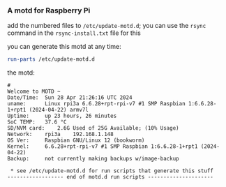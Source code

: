 ### A motd for Raspberry Pi

add the numbered files to `/etc/update-motd.d`; you can use the `rsync` command in the `rsync-install.txt` file for this 

you can generate this motd at any time:
```bash
run-parts /etc/update-motd.d
```

the motd: 
```
#
Welcome to MOTD ~
Date/Time:	Sun 28 Apr 21:26:16 UTC 2024
uname:		Linux rpi3a 6.6.28+rpt-rpi-v7 #1 SMP Raspbian 1:6.6.28-1+rpt1 (2024-04-22) armv7l
Uptime:		up 23 hours, 26 minutes
SoC TEMP:	37.6 °C
SD/NVM card:	2.6G Used of 25G Available; (10% Usage)
Network:	rpi3a	 192.168.1.148
OS Ver: 	Raspbian GNU/Linux 12 (bookworm)
Kernel:		6.6.28+rpt-rpi-v7 #1 SMP Raspbian 1:6.6.28-1+rpt1 (2024-04-22)
Backup:		not currently making backups w/image-backup

 * see /etc/update-motd.d for run scripts that generate this stuff
------------------ end of motd.d run scripts ---------------------
```
